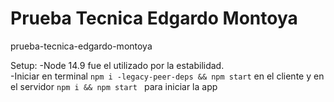 # Prueba Tecnica Edgardo Montoya

prueba-tecnica-edgardo-montoya

Setup:
-Node 14.9 fue el utilizado por la estabilidad.<br/>
-Iniciar en terminal `npm i -legacy-peer-deps && npm start` en el cliente y en el servidor `npm i && npm start ` para iniciar la app
